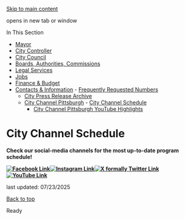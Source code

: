 [Skip to main content](https://www.pittsburghpa.gov/City-Government/Contacts-Information/City-Channel-Pittsburgh/Schedule#main-content)

opens in new tab or window

In This Section

- [Mayor](https://www.pittsburghpa.gov/City-Government/Mayor)
- [City Controller](https://www.pittsburghpa.gov/City-Government/City-Controllers-Office)
- [City Council](https://www.pittsburghpa.gov/City-Government/City-Council)
- [Boards, Authorities, Commissions](https://www.pittsburghpa.gov/City-Government/Boards-Authorities-Commissions)
- [Legal Services](https://www.pittsburghpa.gov/City-Government/Legal-Services)
- [Jobs](https://www.pittsburghpa.gov/City-Government/Jobs)
- [Finance & Budget](https://www.pittsburghpa.gov/City-Government/Finance-Budget)
- [Contacts & Information](https://www.pittsburghpa.gov/City-Government/Contacts-Information)  - [Frequently Requested Numbers](https://www.pittsburghpa.gov/City-Government/Contacts-Information/City-Directory)
  - [City Press Release Archive](https://www.pittsburghpa.gov/City-Government/Contacts-Information/City-Press-Release-Archive)
  - [City Channel Pittsburgh](https://www.pittsburghpa.gov/City-Government/Contacts-Information/City-Channel-Pittsburgh)    - [City Channel Schedule](https://www.pittsburghpa.gov/City-Government/Contacts-Information/City-Channel-Pittsburgh/Schedule)
    - [City Channel Pittsburgh YouTube Highlights](https://www.pittsburghpa.gov/City-Government/Contacts-Information/City-Channel-Pittsburgh/City-Channel-Pittsburgh-YouTube-Highlights)

# City Channel Schedule

**Check our social-media channels for the most up-to-date program schedule!**

**[![Facebook Link](https://www.pittsburghpa.gov/files/assets/city/v/1/ip/images/fb.png?w=100&h=100)](https://www.facebook.com/profile.php?id=61553463243392)[![Instagram Link](https://www.pittsburghpa.gov/files/assets/city/v/1/ip/images/ig.png?w=100&h=100)](https://www.instagram.com/citychannelpittsburgh/)[![X formally Twitter Link](https://www.pittsburghpa.gov/files/assets/city/v/1/ip/images/x.png?w=100&h=100)](https://x.com/CityChannelPGH)[![YouTube Link](https://www.pittsburghpa.gov/files/assets/city/v/1/ip/images/yt.png?w=232&h=100)](https://www.youtube.com/citychannelpittsburgh)**

last updated: 07/23/2025

[Back to top](https://www.pittsburghpa.gov/City-Government/Contacts-Information/City-Channel-Pittsburgh/Schedule#body-top)

Ready
